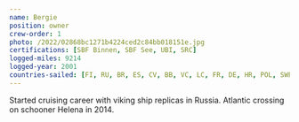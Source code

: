 ```yaml
---
name: Bergie
position: owner
crew-order: 1
photo: /2022/02868bc1271b4224ced2c84bb018151e.jpg
certifications: [SBF Binnen, SBF See, UBI, SRC]
logged-miles: 9214
logged-year: 2001
countries-sailed: [FI, RU, BR, ES, CV, BB, VC, LC, FR, DE, HR, POL, SWE, DK, EST ]
---
```

Started cruising career with viking ship replicas in Russia.
Atlantic crossing on schooner Helena in 2014.

